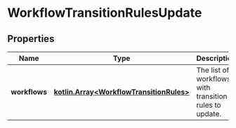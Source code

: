 
# WorkflowTransitionRulesUpdate

## Properties
Name | Type | Description | Notes
------------ | ------------- | ------------- | -------------
**workflows** | [**kotlin.Array&lt;WorkflowTransitionRules&gt;**](WorkflowTransitionRules.md) | The list of workflows with transition rules to update. |  [optional]



